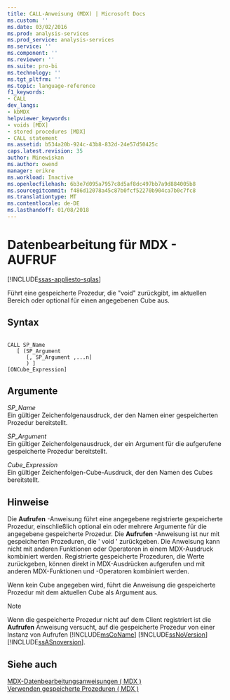 ```yaml
---
title: CALL-Anweisung (MDX) | Microsoft Docs
ms.custom: ''
ms.date: 03/02/2016
ms.prod: analysis-services
ms.prod_service: analysis-services
ms.service: ''
ms.component: ''
ms.reviewer: ''
ms.suite: pro-bi
ms.technology: ''
ms.tgt_pltfrm: ''
ms.topic: language-reference
f1_keywords:
- CALL
dev_langs:
- kbMDX
helpviewer_keywords:
- voids [MDX]
- stored procedures [MDX]
- CALL statement
ms.assetid: b534a20b-924c-43b8-832d-24e57d50425c
caps.latest.revision: 35
author: Minewiskan
ms.author: owend
manager: erikre
ms.workload: Inactive
ms.openlocfilehash: 6b3e7d095a7957c8d5af8dc497bb7a9d884005b8
ms.sourcegitcommit: f486d12078a45c87b0fcf52270b904ca7b0c7fc8
ms.translationtype: MT
ms.contentlocale: de-DE
ms.lasthandoff: 01/08/2018
---
```

# <a name="mdx-data-manipulation---call"></a>Datenbearbeitung für MDX - AUFRUF
[!INCLUDE[ssas-appliesto-sqlas](../includes/ssas-appliesto-sqlas.md)]

  Führt eine gespeicherte Prozedur, die "void" zurückgibt, im aktuellen Bereich oder optional für einen angegebenen Cube aus.  
  
## <a name="syntax"></a>Syntax  
  
```  
  
CALL SP_Name   
   [ (SP_Argument   
      [, SP_Argument ,...n]  
      ) ]   
[ONCube_Expression]  
```  
  
## <a name="arguments"></a>Argumente  
 *SP_Name*  
 Ein gültiger Zeichenfolgenausdruck, der den Namen einer gespeicherten Prozedur bereitstellt.  
  
 *SP_Argument*  
 Ein gültiger Zeichenfolgenausdruck, der ein Argument für die aufgerufene gespeicherte Prozedur bereitstellt.  
  
 *Cube_Expression*  
 Ein gültiger Zeichenfolgen-Cube-Ausdruck, der den Namen des Cubes bereitstellt.  
  
## <a name="remarks"></a>Hinweise  
 Die **Aufrufen** -Anweisung führt eine angegebene registrierte gespeicherte Prozedur, einschließlich optional ein oder mehrere Argumente für die angegebene gespeicherte Prozedur. Die **Aufrufen** -Anweisung ist nur mit gespeicherten Prozeduren, die ' void ' zurückgeben. Die Anweisung kann nicht mit anderen Funktionen oder Operatoren in einem MDX-Ausdruck kombiniert werden. Registrierte gespeicherte Prozeduren, die Werte zurückgeben, können direkt in MDX-Ausdrücken aufgerufen und mit anderen MDX-Funktionen und -Operatoren kombiniert werden.  
  
 Wenn kein Cube angegeben wird, führt die Anweisung die gespeicherte Prozedur mit dem aktuellen Cube als Argument aus.  
  
> [!NOTE]  
>  Wenn die gespeicherte Prozedur nicht auf dem Client registriert ist die **Aufrufen** Anweisung versucht, auf die gespeicherte Prozedur von einer Instanz von Aufrufen [!INCLUDE[msCoName](../includes/msconame-md.md)] [!INCLUDE[ssNoVersion](../includes/ssnoversion-md.md)] [!INCLUDE[ssASnoversion](../includes/ssasnoversion-md.md)].  
  
## <a name="see-also"></a>Siehe auch  
 [MDX-Datenbearbeitungsanweisungen &#40; MDX &#41;](../mdx/mdx-data-manipulation-statements-mdx.md)   
 [Verwenden gespeicherte Prozeduren &#40; MDX &#41;](../mdx/using-stored-procedures-mdx.md)  
  
  
